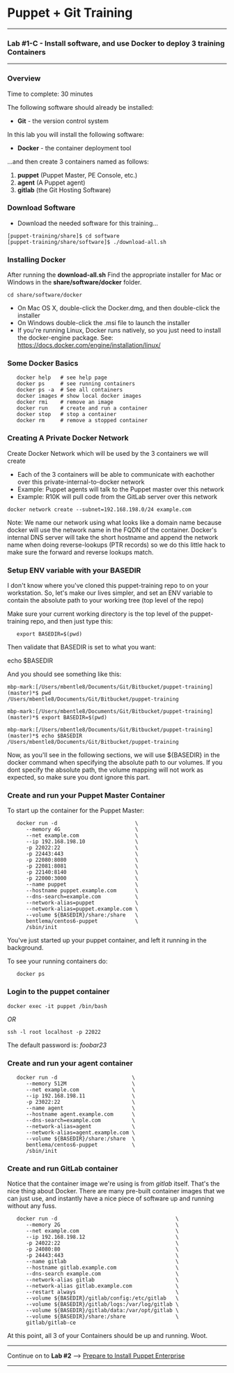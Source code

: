 # Puppet + Git Training #

---

### Lab #1-C - Install software, and use Docker to deploy 3 training Containers ###

---

### Overview ###

Time to complete:  30 minutes

The following software should already be installed:

* **Git** - the version control system

In this lab you will install the following software:

* **Docker** - the container deployment tool

...and then create 3 containers named as follows:

1. **puppet**   (Puppet Master, PE Console, etc.)
3. **agent**    (A Puppet agent)
2. **gitlab**   (the Git Hosting Software)

### Download Software ###

* Download the needed software for this training...

```
[puppet-training/share]$ cd software
[puppet-training/share/software]$ ./download-all.sh
```

### Installing Docker ###

After running the **download-all.sh** Find the appropriate installer for
Mac or Windows in the **share/software/docker** folder.

```
cd share/software/docker
```

* On Mac OS X, double-click the Docker.dmg, and then double-click the installer
* On Windows double-click the .msi file to launch the installer
* If you're running Linux, Docker runs natively, so you just need to install the docker-engine package.
  See:  <https://docs.docker.com/engine/installation/linux/>

### Some Docker Basics ###

```
   docker help   # see help page
   docker ps     # see running containers
   docker ps -a  # See all containers
   docker images # show local docker images
   docker rmi    # remove an image
   docker run    # create and run a container
   docker stop   # stop a container
   docker rm     # remove a stopped container
```

### Creating A Private Docker Network ###

Create Docker Network which will be used by the 3 containers we will create
  - Each of the 3 containers will be able to communicate with eachother over
    this private-internal-to-docker network
  - Example: Puppet agents will talk to the Puppet master over this network
  - Example: R10K will pull code from the GitLab server over this network

```
docker network create --subnet=192.168.198.0/24 example.com
```

Note:  We name our network using what looks like a domain name because docker
will use the network name in the FQDN of the container.  Docker's internal
DNS server will take the short hostname and append the network name when doing
reverse-lookups (PTR records) so we do this little hack to make sure the
forward and reverse lookups match.


### Setup ENV variable with your BASEDIR ###

I don't know where you've cloned this puppet-training repo to on your
workstation.  So, let's make our lives simpler, and set an ENV variable
to contain the absolute path to your working tree (top level of the repo)

Make sure your current working directory is the top level of the puppet-training
repo, and then just type this:

```
   export BASEDIR=$(pwd)
```

Then validate that BASEDIR is set to what you want:

   echo $BASEDIR

And you should see something like this:

```
mbp-mark:[/Users/mbentle8/Documents/Git/Bitbucket/puppet-training] (master)*$ pwd
/Users/mbentle8/Documents/Git/Bitbucket/puppet-training

mbp-mark:[/Users/mbentle8/Documents/Git/Bitbucket/puppet-training] (master)*$ export BASEDIR=$(pwd)

mbp-mark:[/Users/mbentle8/Documents/Git/Bitbucket/puppet-training] (master)*$ echo $BASEDIR
/Users/mbentle8/Documents/Git/Bitbucket/puppet-training

```

Now, as you'll see in the following sections, we will use ${BASEDIR} in the docker
command when specifying the absolute path to our volumes.  If you dont specify the
absolute path, the volume mapping will not work as expected, so make sure you dont
ignore this part.


### Create and run your Puppet Master Container ###

To start up the container for the Puppet Master:

```
   docker run -d                         \
      --memory 4G                        \
      --net example.com                  \
      --ip 192.168.198.10                \
      -p 22022:22                        \
      -p 22443:443                       \
      -p 22080:8080                      \
      -p 22081:8081                      \
      -p 22140:8140                      \
      -p 22000:3000                      \
      --name puppet                      \
      --hostname puppet.example.com      \
      --dns-search=example.com           \
      --network-alias=puppet             \
      --network-alias=puppet.example.com \
      --volume ${BASEDIR}/share:/share   \
      bentlema/centos6-puppet            \
      /sbin/init
```

You've just started up your puppet container, and left it running in the background.

To see your running containers do:

```
   docker ps
```

### Login to the puppet container ###

```
docker exec -it puppet /bin/bash
```

*OR*

```
ssh -l root localhost -p 22022
```
The default password is:  *foobar23*


### Create and run your agent container ###

```
   docker run -d                        \
      --memory 512M                     \
      --net example.com                 \
      --ip 192.168.198.11               \
      -p 23022:22                       \
      --name agent                      \
      --hostname agent.example.com      \
      --dns-search=example.com          \
      --network-alias=agent             \
      --network-alias=agent.example.com \
      --volume ${BASEDIR}/share:/share  \
      bentlema/centos6-puppet           \
      /sbin/init
```

### Create and run GitLab container ###

Notice that the container image we're using is from *gitlab* itself.  That's
the nice thing about Docker.  There are many pre-built container images 
that we can just use, and instantly have a nice piece of software up and
running without any fuss.


```
   docker run -d                                      \
      --memory 2G                                     \
      --net example.com                               \
      --ip 192.168.198.12                             \
      -p 24022:22                                     \
      -p 24080:80                                     \
      -p 24443:443                                    \
      --name gitlab                                   \
      --hostname gitlab.example.com                   \
      --dns-search example.com                        \
      --network-alias gitlab                          \
      --network-alias gitlab.example.com              \
      --restart always                                \
      --volume ${BASEDIR}/gitlab/config:/etc/gitlab   \
      --volume ${BASEDIR}/gitlab/logs:/var/log/gitlab \
      --volume ${BASEDIR}/gitlab/data:/var/opt/gitlab \
      --volume ${BASEDIR}/share:/share                \
      gitlab/gitlab-ce
```

At this point, all 3 of your Containers should be up and running.  Woot.

---

Continue on to **Lab #2** --> [Prepare to Install Puppet Enterprise](02c-Prep-to-Install-Puppet-Master.md)

---


